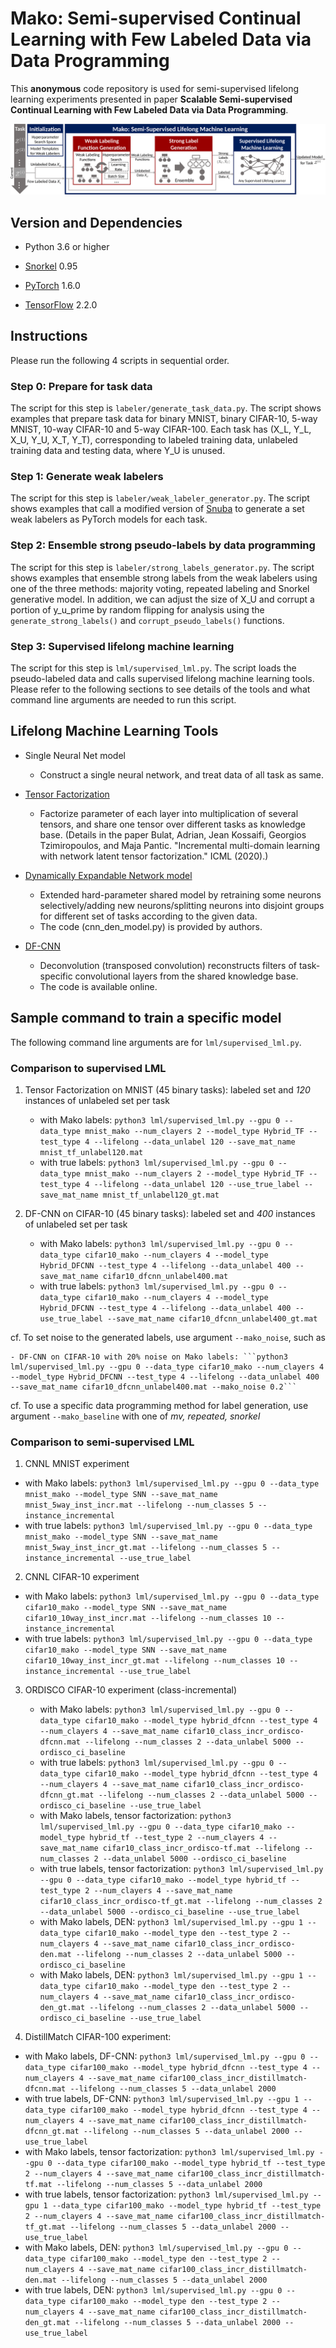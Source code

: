 # Mako: Semi-supervised Continual Learning with Few Labeled Data via Data Programming

This **anonymous** code repository is used for semi-supervised lifelong learning experiments presented in paper **Scalable Semi-supervised Continual Learning with Few Labeled Data via Data Programming**.

![alt text](https://github.com/mako-anon/mako/blob/master/workflow.png)

## Version and Dependencies
- Python 3.6 or higher

- [Snorkel](https://github.com/snorkel-team/snorkel) 0.95

- [PyTorch](https://pytorch.org/) 1.6.0

- [TensorFlow](https://www.tensorflow.org/) 2.2.0


## Instructions

Please run the following 4 scripts in sequential order.

### Step 0: Prepare for task data

The script for this step is `labeler/generate_task_data.py`. The script shows examples that prepare task data for binary MNIST, binary CIFAR-10,
5-way MNIST, 10-way CIFAR-10 and 5-way CIFAR-100. Each task has (X_L, Y_L, X_U, Y_U, X_T, Y_T), corresponding to labeled
training data, unlabeled training data and testing data, where Y_U is unused.

### Step 1: Generate weak labelers

The script for this step is `labeler/weak_labeler_generator.py`. The script shows examples that call a modified version of
[Snuba](https://github.com/HazyResearch/reef/) to generate a set weak labelers as PyTorch models for each task.

### Step 2: Ensemble strong pseudo-labels by data programming

The script for this step is `labeler/strong_labels_generator.py`. The script shows examples that ensemble strong labels from the weak labelers
using one of the three methods: majority voting, repeated labeling and Snorkel generative model. In addition, we can adjust
the size of X_U and corrupt a portion of y_u_prime by random flipping for analysis using the `generate_strong_labels()` and
`corrupt_pseudo_labels()` functions.

### Step 3: Supervised lifelong machine learning

The script for this step is `lml/supervised_lml.py`. The script loads the pseudo-labeled data and calls supervised lifelong machine
learning tools. Please refer to the following sections to see details of the tools and what command line arguments are needed to run this script.


## Lifelong Machine Learning Tools
- Single Neural Net model
    - Construct a single neural network, and treat data of all task as same.

- [Tensor Factorization](https://www.aaai.org/Papers/AAAI/2020GB/AAAI-BulatA.1460.pdf)
    - Factorize parameter of each layer into multiplication of several tensors, and share one tensor over different tasks as knowledge base. (Details in the paper Bulat, Adrian, Jean Kossaifi, Georgios Tzimiropoulos, and Maja Pantic. "Incremental multi-domain learning with network latent tensor factorization." ICML (2020).)

- [Dynamically Expandable Network model](https://arxiv.org/abs/1708.01547)
    - Extended hard-parameter shared model by retraining some neurons selectively/adding new neurons/splitting neurons into disjoint groups for different set of tasks according to the given data.
    - The code (cnn_den_model.py) is provided by authors.

- [DF-CNN](https://proceedings.mlr.press/v139/lee21a.html)
    - Deconvolution (transposed convolution) reconstructs filters of task-specific convolutional layers from the shared knowledge base.
    - The code is available online.

## Sample command to train a specific model
The following command line arguments are for `lml/supervised_lml.py`.

### Comparison to supervised LML
1. Tensor Factorization on MNIST (45 binary tasks): labeled set and *120* instances of unlabeled set per task

    - with Mako labels: ```python3 lml/supervised_lml.py --gpu 0 --data_type mnist_mako --num_clayers 2 --model_type Hybrid_TF --test_type 4 --lifelong --data_unlabel 120 --save_mat_name mnist_tf_unlabel120.mat```
    - with true labels: ```python3 lml/supervised_lml.py --gpu 0 --data_type mnist_mako --num_clayers 2 --model_type Hybrid_TF --test_type 4 --lifelong --data_unlabel 120 --use_true_label --save_mat_name mnist_tf_unlabel120_gt.mat```

2. DF-CNN on CIFAR-10 (45 binary tasks): labeled set and *400* instances of unlabeled set per task

    - with Mako labels: ```python3 lml/supervised_lml.py --gpu 0 --data_type cifar10_mako --num_clayers 4 --model_type Hybrid_DFCNN --test_type 4 --lifelong --data_unlabel 400 --save_mat_name cifar10_dfcnn_unlabel400.mat```
    - with true labels: ```python3 lml/supervised_lml.py --gpu 0 --data_type cifar10_mako --num_clayers 4 --model_type Hybrid_DFCNN --test_type 4 --lifelong --data_unlabel 400 --use_true_label --save_mat_name cifar10_dfcnn_unlabel400_gt.mat```

cf. To set noise to the generated labels, use argument ```--mako_noise```, such as

    - DF-CNN on CIFAR-10 with 20% noise on Mako labels: ```python3 lml/supervised_lml.py --gpu 0 --data_type cifar10_mako --num_clayers 4 --model_type Hybrid_DFCNN --test_type 4 --lifelong --data_unlabel 400 --save_mat_name cifar10_dfcnn_unlabel400.mat --mako_noise 0.2```

cf. To use a specific data programming method for label generation, use argument ```--mako_baseline``` with one of *mv, repeated, snorkel*

### Comparison to semi-supervised LML
1. CNNL MNIST experiment

  - with Mako labels: ```python3 lml/supervised_lml.py --gpu 0 --data_type mnist_mako --model_type SNN --save_mat_name mnist_5way_inst_incr.mat --lifelong --num_classes 5 --instance_incremental```
  - with true labels: ```python3 lml/supervised_lml.py --gpu 0 --data_type mnist_mako --model_type SNN --save_mat_name mnist_5way_inst_incr_gt.mat --lifelong --num_classes 5 --instance_incremental --use_true_label```

2. CNNL CIFAR-10 experiment

  - with Mako labels: ```python3 lml/supervised_lml.py --gpu 0 --data_type cifar10_mako --model_type SNN --save_mat_name cifar10_10way_inst_incr.mat --lifelong --num_classes 10 --instance_incremental```
  - with true labels: ```python3 lml/supervised_lml.py --gpu 0 --data_type cifar10_mako --model_type SNN --save_mat_name cifar10_10way_inst_incr_gt.mat --lifelong --num_classes 10 --instance_incremental --use_true_label```

3. ORDISCO CIFAR-10 experiment (class-incremental)

    - with Mako labels: ```python3 lml/supervised_lml.py --gpu 0 --data_type cifar10_mako --model_type hybrid_dfcnn --test_type 4 --num_clayers 4 --save_mat_name cifar10_class_incr_ordisco-dfcnn.mat --lifelong --num_classes 2 --data_unlabel 5000 --ordisco_ci_baseline```
    - with true labels: ```python3 lml/supervised_lml.py --gpu 0 --data_type cifar10_mako --model_type hybrid_dfcnn --test_type 4 --num_clayers 4 --save_mat_name cifar10_class_incr_ordisco-dfcnn_gt.mat --lifelong --num_classes 2 --data_unlabel 5000 --ordisco_ci_baseline --use_true_label```
    - with Mako labels, tensor factorization: ```python3 lml/supervised_lml.py --gpu 0 --data_type cifar10_mako --model_type hybrid_tf --test_type 2 --num_clayers 4 --save_mat_name cifar10_class_incr_ordisco-tf.mat --lifelong --num_classes 2 --data_unlabel 5000 --ordisco_ci_baseline```
    - with true labels, tensor factorization: ```python3 lml/supervised_lml.py --gpu 0 --data_type cifar10_mako --model_type hybrid_tf --test_type 2 --num_clayers 4 --save_mat_name cifar10_class_incr_ordisco-tf_gt.mat --lifelong --num_classes 2 --data_unlabel 5000 --ordisco_ci_baseline --use_true_label```
    - with Mako labels, DEN: ```python3 lml/supervised_lml.py --gpu 1 --data_type cifar10_mako --model_type den --test_type 2 --num_clayers 4 --save_mat_name cifar10_class_incr_ordisco-den.mat --lifelong --num_classes 2 --data_unlabel 5000 --ordisco_ci_baseline```
    - with Mako labels, DEN: ```python3 lml/supervised_lml.py --gpu 1 --data_type cifar10_mako --model_type den --test_type 2 --num_clayers 4 --save_mat_name cifar10_class_incr_ordisco-den_gt.mat --lifelong --num_classes 2 --data_unlabel 5000 --ordisco_ci_baseline --use_true_label```

4. DistillMatch CIFAR-100 experiment:

  - with Mako labels, DF-CNN: ```python3 lml/supervised_lml.py --gpu 0 --data_type cifar100_mako --model_type hybrid_dfcnn --test_type 4 --num_clayers 4 --save_mat_name cifar100_class_incr_distillmatch-dfcnn.mat --lifelong --num_classes 5 --data_unlabel 2000```
  - with true labels, DF-CNN: ```python3 lml/supervised_lml.py --gpu 1 --data_type cifar100_mako --model_type hybrid_dfcnn --test_type 4 --num_clayers 4 --save_mat_name cifar100_class_incr_distillmatch-dfcnn_gt.mat --lifelong --num_classes 5 --data_unlabel 2000 --use_true_label```
  - with Mako labels, tensor factorization: ```python3 lml/supervised_lml.py --gpu 0 --data_type cifar100_mako --model_type hybrid_tf --test_type 2 --num_clayers 4 --save_mat_name cifar100_class_incr_distillmatch-tf.mat --lifelong --num_classes 5 --data_unlabel 2000```
  - with true labels, tensor factorization: ```python3 lml/supervised_lml.py --gpu 1 --data_type cifar100_mako --model_type hybrid_tf --test_type 2 --num_clayers 4 --save_mat_name cifar100_class_incr_distillmatch-tf_gt.mat --lifelong --num_classes 5 --data_unlabel 2000 --use_true_label```
  - with Mako labels, DEN: ```python3 lml/supervised_lml.py --gpu 0 --data_type cifar100_mako --model_type den --test_type 2 --num_clayers 4 --save_mat_name cifar100_class_incr_distillmatch-den.mat --lifelong --num_classes 5 --data_unlabel 2000```
  - with true labels, DEN: ```python3 lml/supervised_lml.py --gpu 0 --data_type cifar100_mako --model_type den --test_type 2 --num_clayers 4 --save_mat_name cifar100_class_incr_distillmatch-den_gt.mat --lifelong --num_classes 5 --data_unlabel 2000 --use_true_label```
